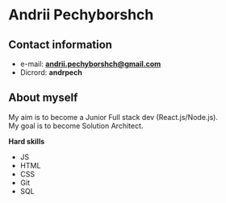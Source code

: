 # Andrii Pechyborshch
## Contact information
* e-mail: **andrii.pechyborshch@gmail.com**
* Dicrord: **andrpech**

## About myself
My aim is to become a Junior Full stack dev (React.js/Node.js).  
My goal is to become Solution Architect.

**Hard skills**
* JS
* HTML
* CSS
* Git
* SQL
